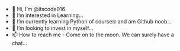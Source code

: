 - 👋 Hi, I’m @itscode016
- 👀 I’m interested in Learning...
- 🌱 I’m currently learning Python of course🙄 and am Github noob...
- 💞️ I’m looking to invest in myself...
- 📫 How to reach me - Come on to the moon. We can surely have a chat...

<!---
itscode016/itscode016 is a ✨ special ✨ repository because its `README.md` (this file) appears on your GitHub profile.
You can click the Preview link to take a look at your changes.
--->
